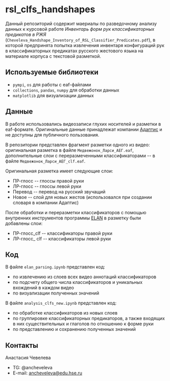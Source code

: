 # rsl_clfs_handshapes
Данный репозиторий содержит маериалы по разведочному анализу данных к курсовой работе *Инвентарь форм рук классификаторных предикатов в РЖЯ* (`Cheveleva_Handshape_Inventory_of_RSL_Classifier_Predicates.pdf`), в которой предпринята попытка извлечения инвентаря конфигураций рук в классификаторных предикатах русского жестового языка на материале корпуса с текстовой разметкой.

## Используемые библиотеки
* `pympi`, `os` для работы с eaf-файлами
* `collections`, `pandas`, `numpy` для обработки данных
* `matplotlib` для визуализации данных

## Данные
В работе использовались видеозаписи глухих носителей и разметки в eaf-формате. Оригинальные данные принадлежат компании [Адаптис](https://www.adaptis.pro) и не доступны для публичного пользования.

В репозитории представлен фрагмент разметки одного из видео: оригинальная разметка в файле `Медвежонок_Ларси_АЕГ.eaf`, дополнительные слои с переразмеченными классификаторами -- в файле `Медвежонок_Ларси_АЕГ_clf.eaf`.

Оригинальная разметка имеет следующие слои:
* ПР-глосс -- глоссы правой руки
* ЛР-глосс -- глоссы левой руки
* Перевод -- перевод на русский звучащий
* Новое -- слой для новых жестов (использовался при создании словаря в компании Адаптис)


После обработки и переразметки классификаторов с помощью внутренних инструментов программы [ELAN](https://archive.mpi.nl/tla/elan) в разметку были добавлены слои:
* ПР-глосс_clf -- классификаторы правой руки
* ЛР-глосс_ clf -- классификаторы левой руки

## Код
В файле `elan_parsing.ipynb` представлен код:
* по извлечению из слоев всех видео аннотаций классификаторов
* по подсчету общего числа классификаторов и уникальных вхождений в каждом видео
* по визуализации полученных значений

В файле `analysis_clfs_new.ipynb` представлен код:
* по обработке классификаторов из новых слоев
* по группировке классификаторных предикаторов, а также входящих в них существительных и глаголов по отношению к форме руки
* по представлению и сохранению полученных значений


## Контакты

Анастасия Чевелева

* TG: @ancheveleva
* E-mail: ancheveleva@edu.hse.ru
